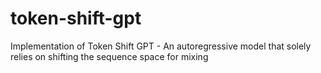 # token-shift-gpt
Implementation of Token Shift GPT - An autoregressive model that solely relies on shifting the sequence space for mixing
